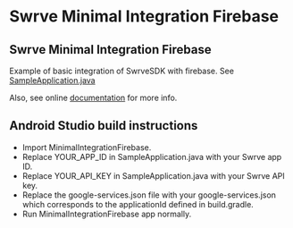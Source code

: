 # Swrve Minimal Integration Firebase

Swrve Minimal Integration Firebase
----------------------------------
Example of basic integration of SwrveSDK with firebase. See [SampleApplication.java](app/src/main/java/com/swrve/sdk/sample/minimalintegration/firebase/SampleApplication.java)

Also, see online [documentation](https://docs.swrve.com/developer-documentation/integration/android/) for more info.

Android Studio build instructions
---------------------------------
- Import MinimalIntegrationFirebase.
- Replace YOUR_APP_ID in SampleApplication.java with your Swrve app ID.
- Replace YOUR_API_KEY in SampleApplication.java with your Swrve API key.
- Replace the google-services.json file with your google-services.json  which corresponds to the applicationId defined in build.gradle.
- Run MinimalIntegrationFirebase app normally.
